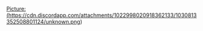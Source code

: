 <a href="[[http://google.com.au/](https://github.com/BlurryGuy/Colored-Text-In-Colorama)](https://github.com/BlurryGuy/Colored-Text-In-Colorama)" rel="some text">Picture: (https://cdn.discordapp.com/attachments/1022998020918362133/1030813352508801124/unknown.png)</a>
